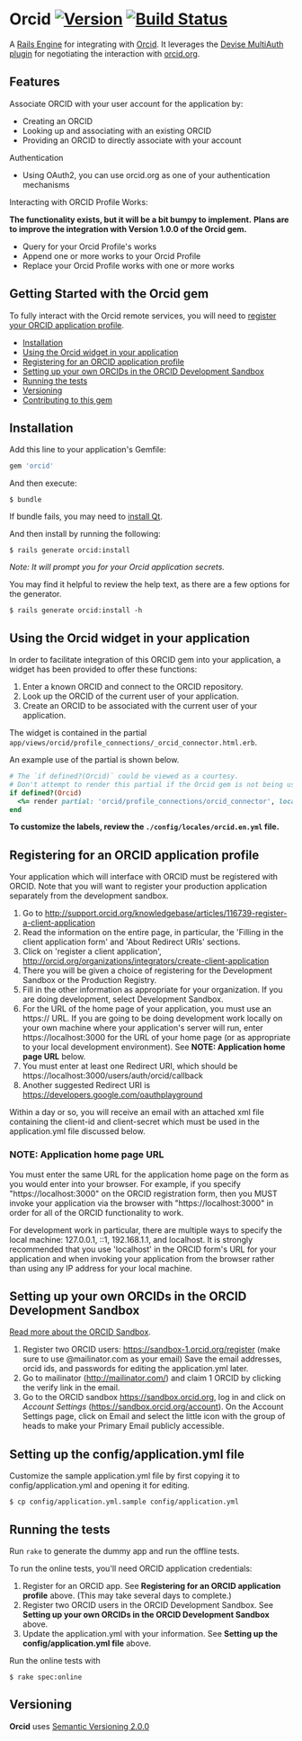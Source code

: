 # Orcid [![Version](https://badge.fury.io/rb/orcid.png)](http://badge.fury.io/rb/orcid) [![Build Status](https://travis-ci.org/projecthydra-labs/orcid.png?branch=master)](https://travis-ci.org/projecthydra-labs/orcid)

A [Rails Engine](https://guides.rubyonrails.org/engines.html) for integrating with [Orcid](https://orcid.org). It leverages the [Devise MultiAuth plugin](https://rubygems.org/gems/devise-multi_auth) for negotiating the interaction with [orcid.org](https://orcid.org).

## Features

Associate ORCID with your user account for the application by:

* Creating an ORCID
* Looking up and associating with an existing ORCID
* Providing an ORCID to directly associate with your account

Authentication

* Using OAuth2, you can use orcid.org as one of your authentication mechanisms

Interacting with ORCID Profile Works:

**The functionality exists, but it will be a bit bumpy to implement.**
**Plans are to improve the integration with Version 1.0.0 of the Orcid gem.**

* Query for your Orcid Profile's works
* Append one or more works to your Orcid Profile
* Replace your Orcid Profile works with one or more works

## Getting Started with the Orcid gem

To fully interact with the Orcid remote services, you will need to [register your ORCID application profile](#registering-for-an-orcid-application-profile).

* [Installation](#installation)
* [Using the Orcid widget in your application](#using-the-orcid-widget-in-your-application)
* [Registering for an ORCID application profile](#registering-for-an-orcid-application-profile)
* [Setting up your own ORCIDs in the ORCID Development Sandbox](#setting-up-your-own-orcids-in-the-orcid-development-sandbox)
* [Running the tests](#running-the-tests)
* [Versioning](#versioning)
* [Contributing to this gem](./CONTRIBUTING.md)

## Installation

Add this line to your application's Gemfile:

```ruby
gem 'orcid'
```

And then execute:

```console
$ bundle
```

If bundle fails, you may need to [install Qt](https://github.com/thoughtbot/capybara-webkit/wiki/Installing-Qt-and-compiling-capybara-webkit).

And then install by running the following:

```console
$ rails generate orcid:install
```

*Note: It will prompt you for your Orcid application secrets.*

You may find it helpful to review the help text, as there are a few options for the generator.

```console
$ rails generate orcid:install -h
```

## Using the Orcid widget in your application

In order to facilitate integration of this ORCID gem into your application, a widget has been provided to offer these functions:

1. Enter a known ORCID and connect to the ORCID repository.
1. Look up the ORCID of the current user of your application.
1. Create an ORCID to be associated with the current user of your application.

The widget is contained in the partial `app/views/orcid/profile_connections/_orcid_connector.html.erb`.

An example use of the partial is shown below.

```ruby
# The `if defined?(Orcid)` could be viewed as a courtesy.
# Don't attempt to render this partial if the Orcid gem is not being used.
if defined?(Orcid)
  <%= render partial: 'orcid/profile_connections/orcid_connector', locals: {default_search_text: current_user.name } %>
end
```

**To customize the labels, review the `./config/locales/orcid.en.yml` file.**

## Registering for an ORCID application profile

Your application which will interface with ORCID must be registered with ORCID.  Note that you will want to register your production
application separately from the development sandbox.

1. Go to http://support.orcid.org/knowledgebase/articles/116739-register-a-client-application
1. Read the information on the entire page, in particular, the 'Filling in the client application form' and 'About Redirect URIs' sections.
1. Click on 'register a client application', http://orcid.org/organizations/integrators/create-client-application
1. There you will be given a choice of registering for the Development Sandbox or the Production Registry.
1. Fill in the other information as appropriate for your organization.  If you are doing development, select Development Sandbox.
1. For the URL of the home page of your application, you must use an https:// URL.  If you are going to be doing development work locally
on your own machine where your application's server will run, enter https://localhost:3000 for the URL of your home page (or as appropriate
to your local development environment).  See **NOTE: Application home page URL** below.
1. You must enter at least one Redirect URI, which should be https://localhost:3000/users/auth/orcid/callback
1. Another suggested Redirect URI is https://developers.google.com/oauthplayground

Within a day or so, you will receive an email with an attached xml file containing the client-id and client-secret which must be used in the application.yml
file discussed below.

### NOTE: Application home page URL
You must enter the same URL for the application home page on the form as you would enter into your browser.  For example, if you specify "https://localhost:3000" on
the ORCID registration form, then you MUST invoke your application via the browser with "https://localhost:3000" in order for all of the ORCID functionality to work.

For development work in particular, there are multiple ways to specify the local machine: 127.0.0.1, ::1, 192.168.1.1, and localhost.  It is strongly recommended that you use 'localhost'
in the ORCID form's URL for your application and when invoking your application from the browser rather than using any IP address for your local machine.

## Setting up your own ORCIDs in the ORCID Development Sandbox

[Read more about the ORCID Sandbox](http://support.orcid.org/knowledgebase/articles/166623-about-the-orcid-sandbox).

1. Register two ORCID users: https://sandbox-1.orcid.org/register (make sure to use <blah>@mailinator.com as your email)
Save the email addresses, orcid ids, and passwords for editing the application.yml later.
1. Go to mailinator (http://mailinator.com/) and claim 1 ORCID by clicking the verify link in the email.
1. Go to the ORCID sandbox https://sandbox.orcid.org, log in and click on *Account Settings* (https://sandbox.orcid.org/account).  On the Account Settings page,
click on Email and select the little icon with the group of heads to make your Primary Email publicly accessible.

## Setting up the config/application.yml file
Customize the sample application.yml file by first copying it to config/application.yml and opening it for editing.

```console
$ cp config/application.yml.sample config/application.yml
```

## Running the tests

Run `rake` to generate the dummy app and run the offline tests.

To run the online tests, you'll need ORCID application credentials:

1. Register for an ORCID app. See **Registering for an ORCID application profile** above.  (This may take several days to complete.)
1. Register two ORCID users in the ORCID Development Sandbox.  See **Setting up your own ORCIDs in the ORCID Development Sandbox** above.
1. Update the application.yml with your information.  See **Setting up the config/application.yml file** above.

Run the online tests with

```console
$ rake spec:online
```

## Versioning

**Orcid** uses [Semantic Versioning 2.0.0](http://semver.org/)